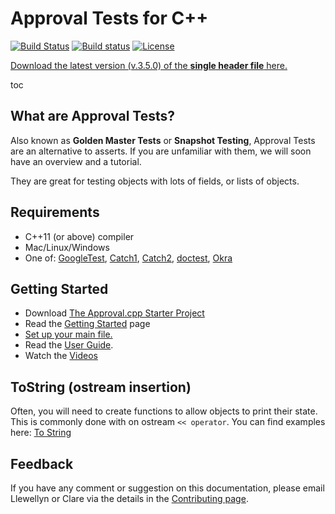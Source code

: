 <a id="top"></a>

# Approval Tests for C++

[![Build Status](https://api.travis-ci.org/approvals/ApprovalTests.cpp.svg?branch=master)](https://travis-ci.org/approvals/ApprovalTests.cpp) [![Build status](https://ci.appveyor.com/api/projects/status/lf3i76ije89oihi5?svg=true)](https://ci.appveyor.com/project/isidore/approvaltests-cpp) [![License](https://img.shields.io/badge/License-Apache%202.0-blue.svg)](https://opensource.org/licenses/Apache-2.0)

<a href="https://github.com/approvals/ApprovalTests.cpp/releases/download/v.3.5.0/ApprovalTests.v.3.5.0.hpp">Download the latest version (v.3.5.0) of the **single header file** here.</a>

toc

## What are Approval Tests?

Also known as **Golden Master Tests** or **Snapshot Testing**, Approval Tests are an alternative to asserts. If you are unfamiliar with them, we will soon have an overview and a tutorial.

They are great for testing objects with lots of fields, or lists of objects.

## Requirements

* C++11 (or above) compiler
* Mac/Linux/Windows
* One of:  [GoogleTest](https://github.com/google/googletest), [Catch1](https://github.com/catchorg/Catch2/tree/Catch1.x), [Catch2](https://github.com/catchorg/Catch2), [doctest](https://github.com/onqtam/doctest), [Okra](https://github.com/JayBazuzi/Okra)  

## Getting Started

* Download [The Approval.cpp Starter Project](https://github.com/approvals/ApprovalTests.Cpp.StarterProject)
* Read the [Getting Started](/doc/GettingStarted.md#top) page
* [Set up your main file.](/doc/GettingStarted.md#main-file)
* Read the [User Guide](/doc/README.md#top).
* Watch the [Videos](/doc/Videos.md#top)

## ToString (ostream insertion)
Often, you will need to create functions to allow objects to print their state. This is commonly done with on ostream `<< operator`.
You can find examples here: [To String](/doc/ToString.md#top)

## Feedback

If you have any comment or suggestion on this documentation, please email Llewellyn or Clare via the details in the [Contributing page](/doc/Contributing.md#top).
